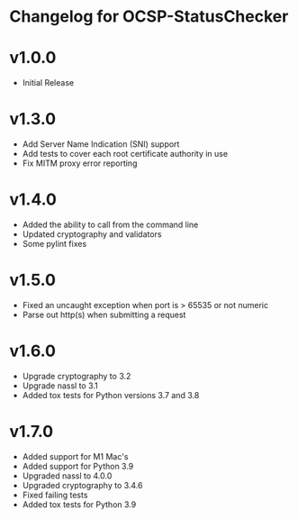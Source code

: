 # Changelog for OCSP-StatusChecker

# v1.0.0
- Initial Release

# v1.3.0
- Add Server Name Indication (SNI) support
- Add tests to cover each root certificate authority in use
- Fix MITM proxy error reporting

# v1.4.0
- Added the ability to call from the command line
- Updated cryptography and validators
- Some pylint fixes

# v1.5.0
- Fixed an uncaught exception when port is > 65535 or not numeric
- Parse out http(s) when submitting a request

# v1.6.0
- Upgrade cryptography to 3.2
- Upgrade nassl to 3.1
- Added tox tests for Python versions 3.7 and 3.8

# v1.7.0
- Added support for M1 Mac's
- Added support for Python 3.9
- Upgraded nassl to 4.0.0
- Upgraded cryptography to 3.4.6
- Fixed failing tests
- Added tox tests for Python 3.9
